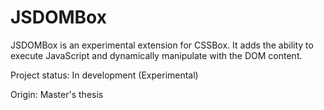 JSDOMBox
========
JSDOMBox is an experimental extension for CSSBox.
It adds the ability to execute JavaScript and dynamically manipulate with the DOM content.

Project status:
In development (Experimental)

Origin:
Master's thesis